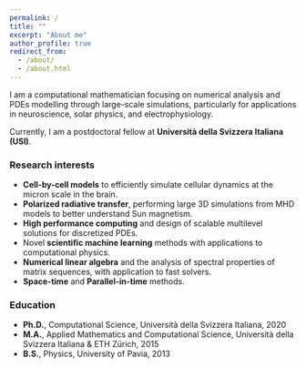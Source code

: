 ```yaml
---
permalink: /
title: ""
excerpt: "About me"
author_profile: true
redirect_from: 
  - /about/
  - /about.html
---
```


I am a computational mathematician focusing on numerical analysis and PDEs modelling through large-scale simulations, particularly for applications in neuroscience, solar physics, and electrophysiology. 

Currently, I am a postdoctoral fellow at **Università della Svizzera Italiana (USI)**.

### Research interests
+ **Cell-by-cell models** to efficiently simulate cellular dynamics at the micron scale in the brain.
+ **Polarized radiative transfer**, performing large 3D simulations from MHD models to better understand Sun magnetism.
+ **High performance computing** and design of scalable multilevel solutions for discretized PDEs.
+ Novel **scientific machine learning** methods with applications to computational physics. 
+ **Numerical linear algebra** and the analysis of spectral properties of matrix sequences, with application to fast solvers. 
+ **Space-time** and **Parallel-in-time** methods.

### Education
+ **Ph.D.**, Computational Science, Università della Svizzera Italiana, 2020
+ **M.A.**, Applied Mathematics and Computational Science, Università della Svizzera Italiana & ETH Zürich, 2015
+ **B.S.**, Physics, University of Pavia, 2013

